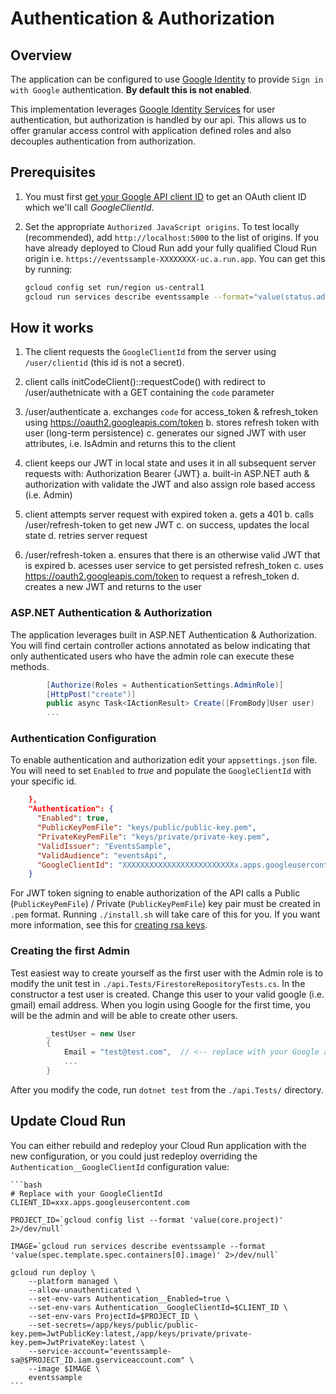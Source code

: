 # Authentication & Authorization

## Overview
The application can be configured to use [Google Identity](https://developers.google.com/identity/gsi/web/guides/overview) to provide `Sign in with Google` authentication.  **By default this is not enabled**.

This implementation leverages [Google Identity Services](https://developers.google.com/identity/oauth2/web/guides/overview) for user authentication, but authorization is handled by our api.  This allows us to offer granular access control with application defined roles and also decouples authentication from authorization. 

## Prerequisites
1. You must first [get your Google API client ID](https://developers.google.com/identity/gsi/web/guides/get-google-api-clientid) to get an OAuth client ID which we'll call _GoogleClientId_.  

1. Set the appropriate `Authorized JavaScript origins`.  To test locally (recommended), add `http://localhost:5000` to the list of origins.  If you have already deployed to Cloud Run add your fully qualified Cloud Run origin i.e. `https://eventssample-XXXXXXXX-uc.a.run.app`.  You can get this by running:
    ```bash
    gcloud config set run/region us-central1
    gcloud run services describe eventssample --format="value(status.address.url)"
    ```

## How it works
1. The client requests the `GoogleClientId` from the server using `/user/clientid` (this id is not a secret).

1. client calls initCodeClient()::requestCode() with redirect to /user/authetnicate with a GET containing the `code` parameter

1. /user/authenticate 
    a. exchanges `code` for access_token & refresh_token using https://oauth2.googleapis.com/token
    b. stores refresh token with user (long-term persistence)
    c. generates our signed JWT with user attributes, i.e. IsAdmin and returns this to the client

1. client keeps our JWT in local state and uses it in all subsequent server requests with: Authorization Bearer {JWT} 
    a. built-in ASP.NET auth & authorization with validate the JWT and also assign role based access (i.e. Admin)

1. client attempts server request with expired token
    a. gets a 401
    b. calls /user/refresh-token to get new JWT
    c. on success, updates the local state
    d. retries server request

1. /user/refresh-token
    a. ensures that there is an otherwise valid JWT that is expired
    b. acesses user service to get persisted refresh_token
    c. uses https://oauth2.googleapis.com/token to request a refresh_token
    d. creates a new JWT and returns to the user

### ASP.NET Authentication & Authorization
The application leverages built in ASP.NET Authentication & Authorization.  You will find certain controller actions annotated as below indicating that only authenticated users who have the admin role can execute these methods.

```csharp
        [Authorize(Roles = AuthenticationSettings.AdminRole)]
        [HttpPost("create")]
        public async Task<IActionResult> Create([FromBody]User user)
        ...
```

### Authentication Configuration
To enable authentication and authorization edit your `appsettings.json` file.  You will need to set `Enabled` to *true* and populate the `GoogleClientId` with your specific id.  

```json
    },
    "Authentication": {
      "Enabled": true,
      "PublicKeyPemFile": "keys/public/public-key.pem",
      "PrivateKeyPemFile": "keys/private/private-key.pem",
      "ValidIssuer": "EventsSample",
      "ValidAudience": "eventsApi",        
      "GoogleClientId": "XXXXXXXXXXXXXXXXXXXXXXXXXx.apps.googleusercontent.com"
    } 
```

For JWT token signing to enable authorization of the API calls a Public (`PublicKeyPemFile`) / Private (`PublicKeyPemFile`) key pair must be created in `.pem` format.  Running `./install.sh` will take care of this for you.  If you want more information, see this for [creating rsa keys](https://www.scottbrady91.com/openssl/creating-rsa-keys-using-openssl).

### Creating the first Admin
Test easiest way to create yourself as the first user with the Admin role is to modify the unit test in `./api.Tests/FirestoreRepositoryTests.cs`.  In the constructor a test user is created.  Change this user to your valid google (i.e. gmail) email address.  When you login using Google for the first time, you will be the admin and will be able to create other users.

```csharp
        _testUser = new User
        {
            Email = "test@test.com",  // <-- replace with your Google account.
            ...
        }

```

After you modify the code, run `dotnet test` from the `./api.Tests/` directory.

## Update Cloud Run
You can either rebuild and redeploy your Cloud Run application with the new configuration, or you could just redeploy overriding the `Authentication__GoogleClientId` configuration value:

    ```bash
    # Replace with your GoogleClientId
    CLIENT_ID=xxx.apps.googleusercontent.com

    PROJECT_ID=`gcloud config list --format 'value(core.project)' 2>/dev/null`

    IMAGE=`gcloud run services describe eventssample --format 'value(spec.template.spec.containers[0].image)' 2>/dev/null`

    gcloud run deploy \
        --platform managed \
        --allow-unauthenticated \
        --set-env-vars Authentication__Enabled=true \
        --set-env-vars Authentication__GoogleClientId=$CLIENT_ID \
        --set-env-vars ProjectId=$PROJECT_ID \
        --set-secrets=/app/keys/public/public-key.pem=JwtPublicKey:latest,/app/keys/private/private-key.pem=JwtPrivateKey:latest \
        --service-account="eventssample-sa@$PROJECT_ID.iam.gserviceaccount.com" \
        --image $IMAGE \
        eventssample
    ```
